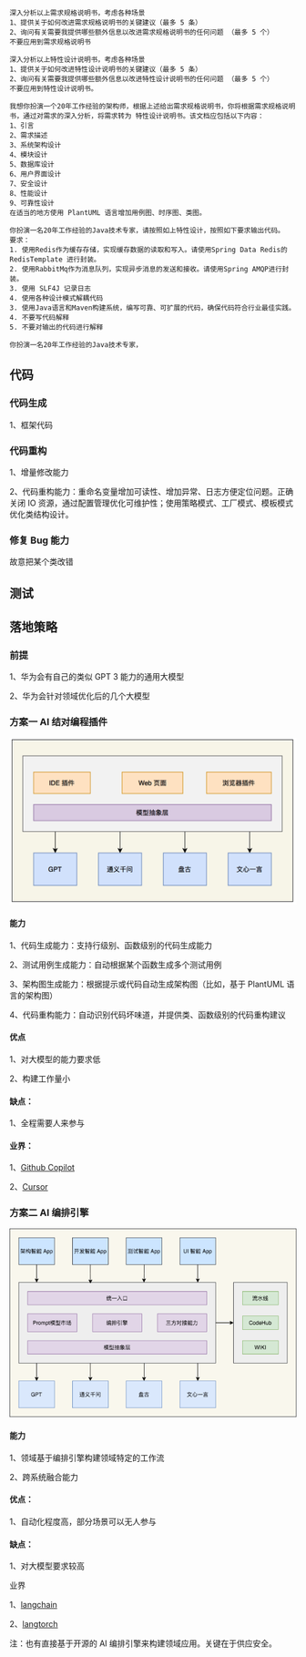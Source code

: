 ```
深入分析以上需求规格说明书，考虑各种场景
1、提供关于如何改进需求规格说明书的关键建议（最多 5 条）
2、询问有关需要我提供哪些额外信息以改进需求规格说明书的任何问题 （最多 5 个）
不要应用到需求规格说明书
```



```
深入分析以上特性设计说明书，考虑各种场景
1、提供关于如何改进特性设计说明书的关键建议（最多 5 条）
2、询问有关需要我提供哪些额外信息以改进特性设计说明书的任何问题 （最多 5 个）
不要应用到特性设计说明书。
```



```
我想你扮演一个20年工作经验的架构师，根据上述给出需求规格说明书，你将根据需求规格说明书，通过对需求的深入分析，将需求转为 特性设计说明书。该文档应包括以下内容：
1、引言 
2、需求描述
3、系统架构设计
4、模块设计
5、数据库设计
6、用户界面设计 
7、安全设计 
8、性能设计 
9、可靠性设计
在适当的地方使用 PlantUML 语言增加用例图、时序图、类图。	
```





```
你扮演一名20年工作经验的Java技术专家，请按照如上特性设计，按照如下要求输出代码。
要求：
1. 使用Redis作为缓存存储，实现缓存数据的读取和写入。请使用Spring Data Redis的 RedisTemplate 进行封装。
2. 使用RabbitMq作为消息队列，实现异步消息的发送和接收。请使用Spring AMQP进行封装。
3. 使用 SLF4J 记录日志
4. 使用各种设计模式解耦代码
3. 使用Java语言和Maven构建系统，编写可靠、可扩展的代码，确保代码符合行业最佳实践。
4. 不要写代码解释
5. 不要对输出的代码进行解释
```





```
你扮演一名20年工作经验的Java技术专家，
```



## 代码



### 代码生成

1、框架代码



### 代码重构

1、增量修改能力

2、代码重构能力：重命名变量增加可读性、增加异常、日志方便定位问题。正确关闭 IO 资源，通过配置管理优化可维护性；使用策略模式、工厂模式、模板模式优化类结构设计。



### 修复 Bug 能力

故意把某个类改错





## 测试





## 落地策略



### 前提

1、华为会有自己的类似 GPT 3 能力的通用大模型

2、华为会针对领域优化后的几个大模型



### 方案一  AI 结对编程插件

![gpt-plugin](gpt-plugin.png)

#### 能力

1、代码生成能力：支持行级别、函数级别的代码生成能力

2、测试用例生成能力：自动根据某个函数生成多个测试用例

3、架构图生成能力：根据提示或代码自动生成架构图（比如，基于 PlantUML 语言的架构图）

4、代码重构能力：自动识别代码坏味道，并提供类、函数级别的代码重构建议

#### 优点

1、对大模型的能力要求低

2、构建工作量小

#### 缺点：

1、全程需要人来参与

#### 业界：

1、[Github Copilot](https://github.com/features/copilot/)

2、[Cursor](https://www.cursor.so/)



### 方案二   AI 编排引擎

![gpt-system](gpt-system.png)

#### 能力

1、领域基于编排引擎构建领域特定的工作流

2、跨系统融合能力

#### 优点：

1、自动化程度高，部分场景可以无人参与

#### 缺点：

1、对大模型要求较高

业界

1、[langchain](https://python.langchain.com/en/latest/)

2、[langtorch](https://github.com/Knowly-ai/langtorch)

注：也有直接基于开源的 AI 编排引擎来构建领域应用。关键在于供应安全。

